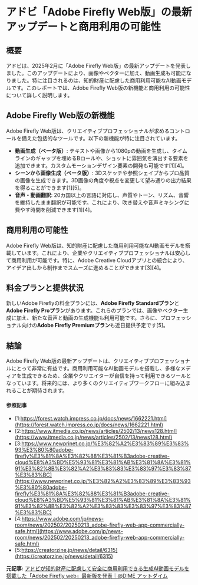 # アドビ「Adobe Firefly Web版」の最新アップデートと商用利用の可能性

## 概要

アドビは、2025年2月に「Adobe Firefly Web版」の最新アップデートを発表しました。このアップデートにより、画像やベクターに加え、動画生成も可能になりました。特に注目されるのは、知的財産に配慮した商用利用可能なAI動画モデルです。このレポートでは、Adobe Firefly Web版の新機能と商用利用の可能性について詳しく説明します。

## Adobe Firefly Web版の新機能

Adobe Firefly Web版は、クリエイティブプロフェッショナルが求めるコントロールを備えた包括的なツールです。以下の新機能が特に注目されています。

- **動画生成（ベータ版）**: テキストや画像から1080pの動画を生成し、タイムラインのギャップを埋めるBロールや、ショットに雰囲気を演出する要素を追加できます。カスタムモーションデザイン要素の開発も可能です[1][4]。
- **シーンから画像生成（ベータ版）**: 3Dスケッチや参照シェイプからプロ品質の画像を生成できます。3D画像の角度や視点を変更して望み通りの出力結果を得ることができます[1][5]。
- **音声・動画翻訳**: 20カ国以上の言語に対応し、声質やトーン、リズム、音響を維持したまま翻訳が可能です。これにより、吹き替えや音声ミキシングに費やす時間を削減できます[1][4]。

## 商用利用の可能性

Adobe Firefly Web版は、知的財産に配慮した商用利用可能なAI動画モデルを搭載しています。これにより、企業やクリエイティブプロフェッショナルは安心して商用利用が可能です。特に、Adobe Creative Cloudアプリとの統合により、アイデア出しから制作までスムーズに進めることができます[3][4]。

## 料金プランと提供状況

新しいAdobe Fireflyの料金プランには、**Adobe Firefly Standardプラン**と**Adobe Firefly Proプラン**があります。これらのプランでは、画像やベクター生成に加え、新たな音声と動画の生成機能も利用可能です。さらに、プロフェッショナル向けの**Adobe Firefly Premiumプラン**も近日提供予定です[5]。

## 結論

Adobe Firefly Web版の最新アップデートは、クリエイティブプロフェッショナルにとって非常に有益です。商用利用可能なAI動画モデルを搭載し、多様なメディアを生成できるため、企業やクリエイターが自信を持って利用できるツールとなっています。将来的には、より多くのクリエイティブワークフローに組み込まれることが期待されます。

#### 参照記事
- [1:https://forest.watch.impress.co.jp/docs/news/1662221.html](https://forest.watch.impress.co.jp/docs/news/1662221.html)
- [2:https://www.itmedia.co.jp/news/articles/2502/13/news128.html](https://www.itmedia.co.jp/news/articles/2502/13/news128.html)
- [3:https://www.newprinet.co.jp/%E3%82%A2%E3%83%89%E3%83%93%E3%80%80adobe-firefly%E3%81%8A%E3%82%88%E3%81%B3adobe-creative-cloud%E8%A3%BD%E5%93%81%E3%81%AB%E3%81%8A%E3%81%91%E3%82%8B%E3%82%A2%E3%83%83%E3%83%97%E3%83%87%E3%83%BC](https://www.newprinet.co.jp/%E3%82%A2%E3%83%89%E3%83%93%E3%80%80adobe-firefly%E3%81%8A%E3%82%88%E3%81%B3adobe-creative-cloud%E8%A3%BD%E5%93%81%E3%81%AB%E3%81%8A%E3%81%91%E3%82%8B%E3%82%A2%E3%83%83%E3%83%97%E3%83%87%E3%83%BC)
- [4:https://www.adobe.com/jp/news-room/news/202502/20250213_adobe-firefly-web-app-commercially-safe.html](https://www.adobe.com/jp/news-room/news/202502/20250213_adobe-firefly-web-app-commercially-safe.html)
- [5:https://creatorzine.jp/news/detail/6315](https://creatorzine.jp/news/detail/6315)


**元記事:** [アドビが知的財産に配慮して安全に商用利用できる生成AI動画モデルを搭載した「Adobe Firefly web」最新版を発表｜@DIME アットダイム](https://dime.jp/genre/1927433/)